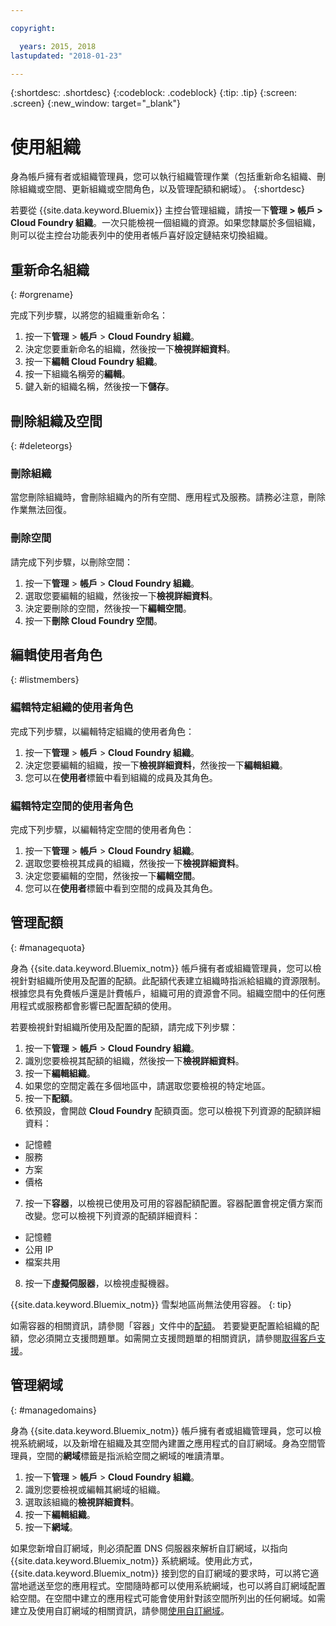 ```yaml
---

copyright:

  years: 2015, 2018
lastupdated: "2018-01-23"

---
```


{:shortdesc: .shortdesc}
{:codeblock: .codeblock}
{:tip: .tip}
{:screen: .screen}
{:new_window: target="_blank"}

# 使用組織
身為帳戶擁有者或組織管理員，您可以執行組織管理作業（包括重新命名組織、刪除組織或空間、更新組織或空間角色，以及管理配額和網域）。
{:shortdesc}

若要從 {{site.data.keyword.Bluemix}} 主控台管理組織，請按一下**管理 > 帳戶 > Cloud Foundry 組織**。一次只能檢視一個組織的資源。如果您隸屬於多個組織，則可以從主控台功能表列中的使用者帳戶喜好設定鏈結來切換組織。

## 重新命名組織
{: #orgrename}

完成下列步驟，以將您的組織重新命名：
1. 按一下**管理** > **帳戶** > **Cloud Foundry 組織**。
2. 決定您要重新命名的組織，然後按一下**檢視詳細資料**。
3. 按一下**編輯 Cloud Foundry 組織**。
4. 按一下組織名稱旁的**編輯**。
5. 鍵入新的組織名稱，然後按一下**儲存**。

## 刪除組織及空間
{: #deleteorgs}

### 刪除組織

當您刪除組織時，會刪除組織內的所有空間、應用程式及服務。請務必注意，刪除作業無法回復。 

### 刪除空間

請完成下列步驟，以刪除空間：

1. 按一下**管理** > **帳戶** > **Cloud Foundry 組織**。
2. 選取您要編輯的組織，然後按一下**檢視詳細資料**。
3. 決定要刪除的空間，然後按一下**編輯空間**。
4. 按一下**刪除 Cloud Foundry 空間**。

## 編輯使用者角色
{: #listmembers}

### 編輯特定組織的使用者角色 

完成下列步驟，以編輯特定組織的使用者角色：

1. 按一下**管理** > **帳戶** > **Cloud Foundry 組織**。
2. 決定您要編輯的組織，按一下**檢視詳細資料**，然後按一下**編輯組織**。
4. 您可以在**使用者**標籤中看到組織的成員及其角色。

### 編輯特定空間的使用者角色

完成下列步驟，以編輯特定空間的使用者角色：

1. 按一下**管理** > **帳戶** > **Cloud Foundry 組織**。
2. 選取您要檢視其成員的組織，然後按一下**檢視詳細資料**。
3. 決定您要編輯的空間，然後按一下**編輯空間**。
4. 您可以在**使用者**標籤中看到空間的成員及其角色。

## 管理配額
{: #managequota}

身為 {{site.data.keyword.Bluemix_notm}} 帳戶擁有者或組織管理員，您可以檢視針對組織所使用及配置的配額。此配額代表建立組織時指派給組織的資源限制。根據您具有免費帳戶還是計費帳戶，組織可用的資源會不同。組織空間中的任何應用程式或服務都會影響已配置配額的使用。

若要檢視針對組織所使用及配置的配額，請完成下列步驟：

1. 按一下**管理** &gt; **帳戶** &gt; **Cloud Foundry 組織**。
2. 識別您要檢視其配額的組織，然後按一下**檢視詳細資料**。
3. 按一下**編輯組織**。
4. 如果您的空間定義在多個地區中，請選取您要檢視的特定地區。
5. 按一下**配額**。 
6. 依預設，會開啟 **Cloud Foundry** 配額頁面。您可以檢視下列資源的配額詳細資料：
 * 記憶體
 * 服務
 * 方案
 * 價格
7. 按一下**容器**，以檢視已使用及可用的容器配額配置。容器配置會視定價方案而改變。您可以檢視下列資源的配額詳細資料：
 * 記憶體
 * 公用 IP
 * 檔案共用
8. 按一下**虛擬伺服器**，以檢視虛擬機器。

{{site.data.keyword.Bluemix_notm}} 雪梨地區尚無法使用容器。
{: tip}

如需容器的相關資訊，請參閱「容器」文件中的[配額](/docs/containers/container_planning.html#container_planning_quota)。
若要變更配置給組織的配額，您必須開立支援問題單。如需開立支援問題單的相關資訊，請參閱[取得客戶支援](/docs/get-support/howtogetsupport.html#getting-customer-support)。 

## 管理網域
{: #managedomains}

身為 {{site.data.keyword.Bluemix_notm}} 帳戶擁有者或組織管理員，您可以檢視系統網域，以及新增在組織及其空間內建置之應用程式的自訂網域。身為空間管理員，空間的**網域**標籤是指派給空間之網域的唯讀清單。

1. 按一下**管理** &gt; **帳戶** &gt; **Cloud Foundry 組織**。
2. 識別您要檢視或編輯其網域的組織。
3. 選取該組織的**檢視詳細資料**。
4. 按一下**編輯組織**。
5. 按一下**網域**。

如果您新增自訂網域，則必須配置 DNS 伺服器來解析自訂網域，以指向 {{site.data.keyword.Bluemix_notm}} 系統網域。使用此方式，{{site.data.keyword.Bluemix_notm}} 接到您的自訂網域的要求時，可以將它適當地遞送至您的應用程式。空間隨時都可以使用系統網域，也可以將自訂網域配置給空間。在空間中建立的應用程式可能會使用針對該空間所列出的任何網域。如需建立及使用自訂網域的相關資訊，請參閱[使用自訂網域](/docs/apps/updapps.html#domain)。
